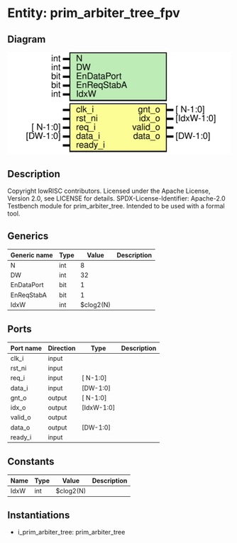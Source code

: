 # Entity: prim_arbiter_tree_fpv
## Diagram
![Diagram](prim_arbiter_tree_fpv.svg "Diagram")
## Description
Copyright lowRISC contributors.
 Licensed under the Apache License, Version 2.0, see LICENSE for details.
 SPDX-License-Identifier: Apache-2.0
 Testbench module for prim_arbiter_tree.
 Intended to be used with a formal tool.
 
## Generics
| Generic name | Type | Value     | Description |
| ------------ | ---- | --------- | ----------- |
| N            | int  | 8         |             |
| DW           | int  | 32        |             |
| EnDataPort   | bit  | 1         |             |
| EnReqStabA   | bit  | 1         |             |
| IdxW         | int  | $clog2(N) |             |
## Ports
| Port name | Direction | Type       | Description |
| --------- | --------- | ---------- | ----------- |
| clk_i     | input     |            |             |
| rst_ni    | input     |            |             |
| req_i     | input     | [ N-1:0]   |             |
| data_i    | input     | [DW-1:0]   |             |
| gnt_o     | output    | [ N-1:0]   |             |
| idx_o     | output    | [IdxW-1:0] |             |
| valid_o   | output    |            |             |
| data_o    | output    | [DW-1:0]   |             |
| ready_i   | input     |            |             |
## Constants
| Name | Type | Value     | Description |
| ---- | ---- | --------- | ----------- |
| IdxW | int  | $clog2(N) |             |
## Instantiations
- i_prim_arbiter_tree: prim_arbiter_tree
